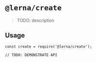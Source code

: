 # `@lerna/create`

> TODO: description

## Usage

```
const create = require('@lerna/create');

// TODO: DEMONSTRATE API
```
